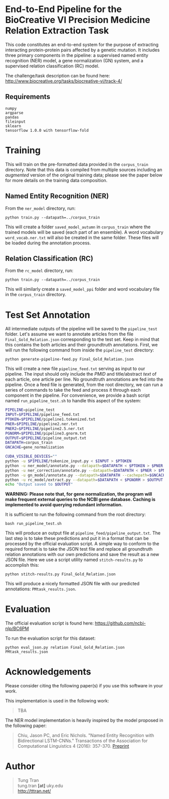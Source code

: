 # End-to-End Pipeline for the BioCreative VI Precision Medicine Relation Extraction Task

This code constitutes an end-to-end system for the purpose of extracting interacting protein-protein pairs affected by a genetic mutation. It includes three primary components in the pipeline: a supervised named entity recognition (NER) model, a gene normalization (GN) system, and a supervised relation classification (RC) model. 

The challenge/task description can be found here:
http://www.biocreative.org/tasks/biocreative-vi/track-4/

## Requirements

~~~
numpy
argparse
pandas
fileinput
sklearn
tensorflow 1.0.0 with tensorflow-fold
~~~

# Training

This will train on the pre-formatted data provided in the `corpus_train` directory. Note that this data is compiled from multiple sources including an *augmented* version of the original training data; please see the paper below for more details on the training data composition.

## Named Entity Recognition (NER)

From the `ner_model` directory, run:

`python train.py --datapath=../corpus_train`

This will create a folder `saved_model_autumn` in `corpus_train` where the trained models will be saved (each part of an ensemble). A word vocabulary `word_vocab.ner.txt` will also be created in the same folder. These files will be loaded during the annotation process.

## Relation Classification (RC)

From the `rc_model` directory, run:

`python train.py --datapath=../corpus_train`

This will similarly create a `saved_model_ppi` folder and word vocabulary file in the `corpus_train` directory.

# Test Set Annotation

All intermediate outputs of the pipeline will be saved to the `pipeline_test` folder. Let's assume we want to annotate articles from the file `Final_Gold_Relation.json` corresponding to the test set. Keep in mind that this contains the both articles and their groundtruth annotations. First, we will run the following command from inside the `pipeline_test` directory:

`python generate-pipeline-feed.py Final_Gold_Relation.json`

This will create a new file `pipeline_feed.txt` serving as input to our pipeline. The input should only include the *PMID* and title/abstract *text* of each article, one article per line. No groundtruth annotations are fed into the pipeline. Once a feed file is generated, from the root directory, we can run a series of commands to take the feed and process it through each component in the pipeline. For convenience, we provide a bash script named `run_pipeline_test.sh` to handle this aspect of the system: 

```bash
PIPELINE=pipeline_test
INPUT=$PIPELINE/pipeline_feed.txt
PTOKEN=$PIPELINE/pipeline1.tokenized.txt
PNER=$PIPELINE/pipeline2.ner.txt
PNER2=$PIPELINE/pipeline2.5.ner.txt
PGNORM=$PIPELINE/pipeline3.gnorm.txt
OUTPUT=$PIPELINE/pipeline_output.txt
DATAPATH=corpus_train
GNCACHE=gene_normalization

CUDA_VISIBLE_DEVICES=""
python -u $PIPELINE/tokenize_input.py < $INPUT > $PTOKEN
python -u ner_model/annotate.py --datapath=$DATAPATH < $PTOKEN > $PNER
python -u ner_correction/annotate.py --datapath=$DATAPATH < $PNER > $PNER2
python -u gn_model/annotate.py --datapath=$DATAPATH --cachepath=$GNCACHE < $PNER2 > $PGNORM
python -u rc_model/extract.py --datapath=$DATAPATH < $PGNORM > $OUTPUT
echo "Output saved to $OUTPUT"
```

**WARNING: Please note that, for gene normalization, the program will make frequent external queries to the NCBI gene database. Caching is implemented to avoid querying redundant information.**

It is sufficient to run the following command from the root directory:

`bash run_pipeline_test.sh`

This will produce an output file at `pipeline_feed/pipeline_output.txt`. The last step is to take these predictions and put it in a format that can be processed by the official evaluation script. A simple way to conform to the required format is to take the JSON test file and replace all groundtruth relation annotations with our own predictions and save the result as a new JSON file. Here we use a script utility named `stitch-results.py` to accomplish this:

`python stitch-results.py Final_Gold_Relation.json`

This will produce a nicely formatted JSON file with our predicted annotations: `PMtask_results.json`.

# Evaluation

The official evaluation script is found here:
https://github.com/ncbi-nlp/BC6PM

To run the evaluation script for this dataset:

`python eval_json.py relation Final_Gold_Relation.json PMtask_results.json`

# Acknowledgements

Please consider citing the following paper(s) if you use this software in your work.

This implementation is used in the following work:

> TBA


The NER model implementation is heavily inspired by the model proposed in the following paper:

> Chiu, Jason PC, and Eric Nichols. "Named Entity Recognition with Bidirectional LSTM-CNNs." Transactions of the Association for Computational Linguistics 4 (2016): 357-370. [Preprint](https://arxiv.org/pdf/1511.08308.pdf)

# Author

> Tung Tran  
> tung.tran **[at]** uky.edu  
> <http://tttran.net/>

